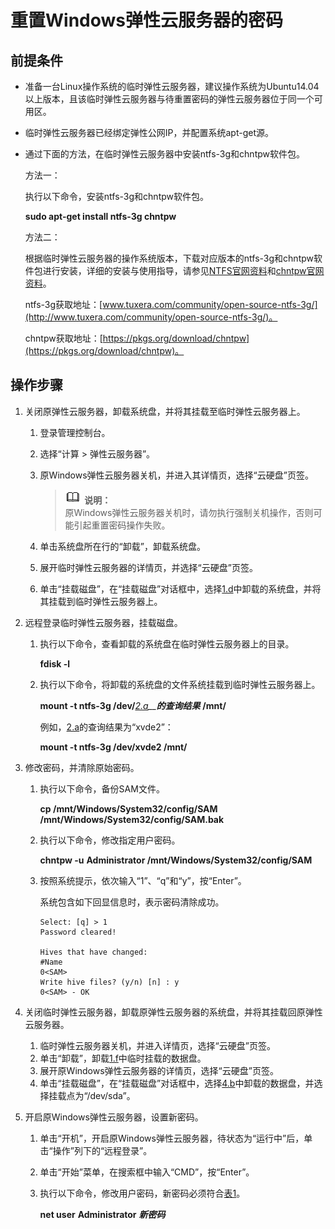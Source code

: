 # 重置Windows弹性云服务器的密码<a name="ZH-CN_TOPIC_0021426802"></a>

## 前提条件<a name="section1344819634213"></a>

-   准备一台Linux操作系统的临时弹性云服务器，建议操作系统为Ubuntu14.04以上版本，且该临时弹性云服务器与待重置密码的弹性云服务器位于同一个可用区。
-   临时弹性云服务器已经绑定弹性公网IP，并配置系统apt-get源。
-   通过下面的方法，在临时弹性云服务器中安装ntfs-3g和chntpw软件包。

    方法一：

    执行以下命令，安装ntfs-3g和chntpw软件包。

    **sudo apt-get install ntfs-3g chntpw**

    方法二：

    根据临时弹性云服务器的操作系统版本，下载对应版本的ntfs-3g和chntpw软件包进行安装，详细的安装与使用指导，请参见[NTFS官网资料](http://www.tuxera.com/community/open-source-ntfs-3g/)和[chntpw官网资料](http://www.chntpw.com/reset-windows-7-admin-password-with-ubuntu/)。

    ntfs-3g获取地址：[www.tuxera.com/community/open-source-ntfs-3g/](http://www.tuxera.com/community/open-source-ntfs-3g/)。

    chntpw获取地址：[https://pkgs.org/download/chntpw](https://pkgs.org/download/chntpw)。


## 操作步骤<a name="section1052621215437"></a>

1.  关闭原弹性云服务器，卸载系统盘，并将其挂载至临时弹性云服务器上。
    1.  登录管理控制台。
    2.  选择“计算 \> 弹性云服务器”。
    3.  原Windows弹性云服务器关机，并进入其详情页，选择“云硬盘”页签。

        >![](public_sys-resources/icon-note.gif) **说明：**   
        >原Windows弹性云服务器关机时，请勿执行强制关机操作，否则可能引起重置密码操作失败。  

    4.  <a name="li49674320202157"></a>单击系统盘所在行的“卸载”，卸载系统盘。
    5.  展开临时弹性云服务器的详情页，并选择“云硬盘”页签。
    6.  <a name="li32570973202157"></a>单击“挂载磁盘”，在“挂载磁盘”对话框中，选择[1.d](#li49674320202157)中卸载的系统盘，并将其挂载到临时弹性云服务器上。

2.  远程登录临时弹性云服务器，挂载磁盘。
    1.  <a name="li20334892202157"></a>执行以下命令，查看卸载的系统盘在临时弹性云服务器上的目录。

        **fdisk -l**

    2.  执行以下命令，将卸载的系统盘的文件系统挂载到临时弹性云服务器上。

        **mount -t ntfs-3g /dev/**_[2.a](#li20334892202157)__**的查询结果**_ **/mnt/**

        例如，[2.a](#li20334892202157)的查询结果为“xvde2”：

        **mount -t ntfs-3g /dev/xvde2 /mnt/**


3.  修改密码，并清除原始密码。
    1.  执行以下命令，备份SAM文件。

        **cp /mnt/Windows/System32/config/SAM /mnt/Windows/System32/config/SAM.bak**

    2.  执行以下命令，修改指定用户密码。

        **chntpw -u** **Administrator /mnt/Windows/System32/config/SAM**

    3.  按照系统提示，依次输入“1”、“q”和“y”，按“Enter”。

        系统包含如下回显信息时，表示密码清除成功。

        ```
        Select: [q] > 1
        Password cleared!
        
        Hives that have changed:
        #Name
        0<SAM>
        Write hive files? (y/n) [n] : y
        0<SAM> - OK
        ```


4.  关闭临时弹性云服务器，卸载原弹性云服务器的系统盘，并将其挂载回原弹性云服务器。
    1.  临时弹性云服务器关机，并进入详情页，选择“云硬盘”页签。
    2.  <a name="li46368402202157"></a>单击“卸载”，卸载[1.f](#li32570973202157)中临时挂载的数据盘。
    3.  展开原Windows弹性云服务器的详情页，选择“云硬盘”页签。
    4.  单击“挂载磁盘”，在“挂载磁盘”对话框中，选择[4.b](#li46368402202157)中卸载的数据盘，并选择挂载点为“/dev/sda”。

5.  开启原Windows弹性云服务器，设置新密码。
    1.  单击“开机”，开启原Windows弹性云服务器，待状态为“运行中”后，单击“操作”列下的“远程登录”。
    2.  单击“开始”菜单，在搜索框中输入“CMD”，按“Enter”。
    3.  执行以下命令，修改用户密码，新密码必须符合[表1](使用场景介绍.md#zh-cn_topic_0021426802_table4381109318958)。

        **net user** **Administrator** _**新密码**_



